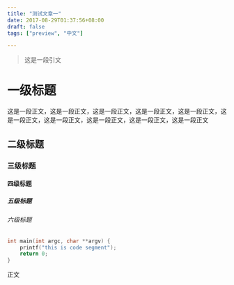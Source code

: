 ```yaml
---
title: "测试文章一"
date: 2017-08-29T01:37:56+08:00
draft: false
tags: ["preview", "中文"]

---
```

> 这是一段引文

# 一级标题
这是一段正文，这是一段正文，这是一段正文，这是一段正文，这是一段正文，这是一段正文，这是一段正文，这是一段正文，这是一段正文，这是一段正文
## 二级标题
### 三级标题
#### 四级标题
##### 五级标题
###### 六级标题

```c
int main(int argc, char **argv) {
    printf("this is code segment");
    return 0;
}
```
正文
